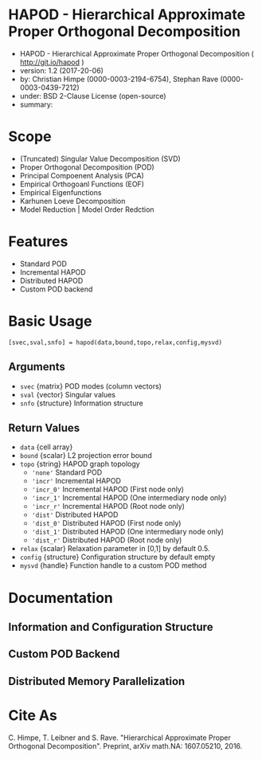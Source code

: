 HAPOD - Hierarchical Approximate Proper Orthogonal Decomposition
================================================================

* HAPOD - Hierarchical Approximate Proper Orthogonal Decomposition ( http://git.io/hapod )
* version: 1.2 (2017-20-06)
* by: Christian Himpe (0000-0003-2194-6754), Stephan Rave (0000-0003-0439-7212)
* under: BSD 2-Clause License (open-source)
* summary: 

# Scope

* (Truncated) Singular Value Decomposition (SVD)
* Proper Orthogonal Decomposition (POD)
* Principal Compoenent Analysis (PCA)
* Empirical Orthogoanl Functions (EOF)
* Empirical Eigenfunctions
* Karhunen Loeve Decomposition
* Model Reduction | Model Order Redction

# Features

* Standard POD
* Incremental HAPOD
* Distributed HAPOD
* Custom POD backend

# Basic Usage

```
[svec,sval,snfo] = hapod(data,bound,topo,relax,config,mysvd)
```

## Arguments

* `svec` {matrix} POD modes (column vectors)
* `sval` {vector} Singular values
* `snfo` {structure} Information structure

## Return Values

* `data` {cell array} 
* `bound` {scalar} L2 projection error bound
* `topo` {string} HAPOD graph topology
    * `'none'` Standard POD
    * `'incr'` Incremental HAPOD 
    * `'incr_0'` Incremental HAPOD (First node only)
    * `'incr_1'` Incremental HAPOD (One intermediary node only)
    * `'incr_r'` Incremental HAPOD (Root node only)
    * `'dist'` Distributed HAPOD
    * `'dist_0'` Distributed HAPOD (First node only)
    * `'dist_1'` Distributed HAPOD (One intermediary node only)
    * `'dist_r'` Distributed HAPOD (Root node only)
* `relax` {scalar} Relaxation parameter in [0,1] by default 0.5.
* `config` {structure} Configuration structure by default empty
* `mysvd` {handle} Function handle to a custom POD method

# Documentation

## Information and Configuration Structure

## Custom POD Backend

## Distributed Memory Parallelization

# Cite As

C. Himpe, T. Leibner and S. Rave.
"Hierarchical Approximate Proper Orthogonal Decomposition".
Preprint, arXiv math.NA: 1607.05210, 2016.
